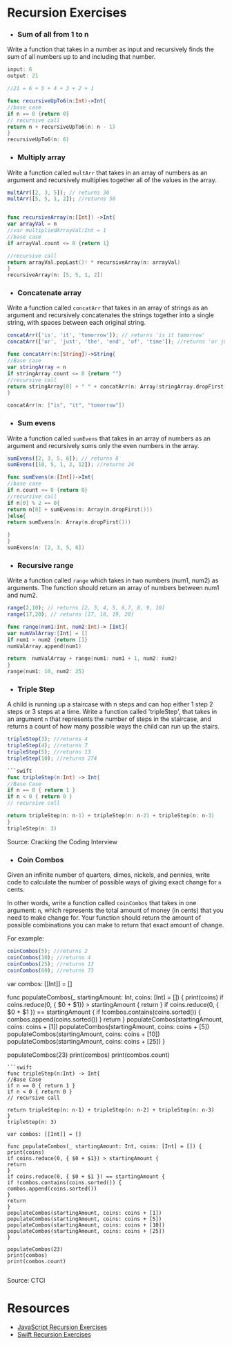 # Recursion Exercises

- ### Sum of all from 1 to n

Write a function that takes in a number as input and recursively finds the sum of all numbers up to and including that number.

```js
input: 6
output: 21

//21 = 6 + 5 + 4 + 3 + 2 + 1
```
```swift
func recursiveUpTo6(n:Int)->Int{
//base case
if n == 0 {return 0}
// recursive call
return n + recursiveUpTo6(n: n - 1)
}
recursiveUpTo6(n: 6)
```

- ### Multiply array

Write a function called `multArr` that takes in an array of numbers as an argument and recursively multiplies together all of the values in the array.

```js
multArr([2, 3, 5]); // returns 30
multArr([5, 5, 1, 2]); //returns 50
```
```swift

func recursiveArray(n:[Int]) ->Int{
var arrayVal = n
//var multipliedArrayVal:Int = 1
//base case
if arrayVal.count <= 0 {return 1}

//recursive call
return arrayVal.popLast()! * recursiveArray(n: arrayVal)
}
recursiveArray(n: [5, 5, 1, 2])
```
- ### Concatenate array

Write a function called `concatArr` that takes in an array of strings as an argument and recursively concatenates the strings together into a single string, with spaces between each original string.

```js
concatArr(['is', 'it', 'tomorrow']); // returns 'is it tomorrow'
concatArr(['or', 'just', 'the', 'end', 'of', 'time']); //returns 'or just the end of time'
```
```swift
func concatArr(n:[String])->String{
//Base case
var stringArray = n
if stringArray.count <= 0 {return ""}
//recursive call
return stringArray[0] + " " + concatArr(n: Array(stringArray.dropFirst()))
}

concatArr(n: ["is", "it", "tomorrow"])
```
- ### Sum evens

Write a function called `sumEvens` that takes in an array of numbers as an argument and recursively sums only the even numbers in the array.

```js
sumEvens([2, 3, 5, 6]); // returns 8
sumEvens([10, 5, 1, 2, 12]); //returns 24
```
```swift
func sumEvens(n:[Int])->Int{
//base case
if n.count <= 0 {return 0}
//recursive call
if n[0] % 2 == 0{
return n[0] + sumEvens(n: Array(n.dropFirst()))
}else{
return sumEvens(n: Array(n.dropFirst()))

}
}
sumEvens(n: [2, 3, 5, 6])


```


- ### Recursive range

Write a function called `range` which takes in two numbers (num1, num2) as arguments. The function should return an array of numbers between num1 and num2.

```js
range(2,10); // returns [2, 3, 4, 5, 6,7, 8, 9, 10]
range(17,20); // returns [17, 18, 19, 20]
```
```swift
func range(num1:Int, num2:Int)-> [Int]{
var numValArray:[Int] = []
if num1 > num2 {return []}
numValArray.append(num1)

return  numValArray + range(num1: num1 + 1, num2: num2)
}
range(num1: 10, num2: 25)
```


- ### Triple Step

A child is running up a staircase with n steps and can hop either 1 step 2 steps or 3 steps at a time. Write a function called 'tripleStep', that takes in an argument `n` that represents the number of steps in the staircase, and returns a count of how many possible ways the child can run up the stairs.

```js
tripleStep(3); //returns 4
tripleStep(4); //returns 7
tripleStep(5); //returns 13
tripleStep(10); //returns 274
```
```swift
```swift
func tripleStep(n:Int) -> Int{
//Base Case
if n == 0 { return 1 }
if n < 0 { return 0 }
// recursive call

return tripleStep(n: n-1) + tripleStep(n: n-2) + tripleStep(n: n-3)
}
tripleStep(n: 3)
```

Source: Cracking the Coding Interview

- ### Coin Combos

Given an infinite number of quarters, dimes, nickels, and pennies, write code to calculate the number of possible ways of giving exact change for `n` cents.

In other words, write a function called `coinCombos` that takes in one argument: `n`, which represents the total amount of money (in cents) that you need to make change for. Your function should return the amount of possible combinations you can make to return that exact amount of change.

For example:
```js
coinCombos(5); //returns 2
coinCombos(10); //returns 4
coinCombos(25); //returns 13
coinCombos(60); //returns 73
```


var combos: [[Int]] = []

func populateCombos(_ startingAmount: Int, coins: [Int] = []) {
print(coins)
if coins.reduce(0, { $0 + $1}) > startingAmount {
return
}
if coins.reduce(0, { $0 + $1 }) == startingAmount {
if !combos.contains(coins.sorted()) {
combos.append(coins.sorted())
}
return
}
populateCombos(startingAmount, coins: coins + [1])
populateCombos(startingAmount, coins: coins + [5])
populateCombos(startingAmount, coins: coins + [10])
populateCombos(startingAmount, coins: coins + [25])
}

populateCombos(23)
print(combos)
print(combos.count)
```
```swift
func tripleStep(n:Int) -> Int{
//Base Case
if n == 0 { return 1 }
if n < 0 { return 0 }
// recursive call

return tripleStep(n: n-1) + tripleStep(n: n-2) + tripleStep(n: n-3)
}
tripleStep(n: 3)

var combos: [[Int]] = []

func populateCombos(_ startingAmount: Int, coins: [Int] = []) {
print(coins)
if coins.reduce(0, { $0 + $1}) > startingAmount {
return
}
if coins.reduce(0, { $0 + $1 }) == startingAmount {
if !combos.contains(coins.sorted()) {
combos.append(coins.sorted())
}
return
}
populateCombos(startingAmount, coins: coins + [1])
populateCombos(startingAmount, coins: coins + [5])
populateCombos(startingAmount, coins: coins + [10])
populateCombos(startingAmount, coins: coins + [25])
}

populateCombos(23)
print(combos)
print(combos.count)


```

Source: CTCI

# Resources
- [JavaScript Recursion Exercises](http://www.w3resource.com/javascript-exercises/javascript-recursion-functions-exercises.php)
- [Swift Recursion Exercises](https://www.weheartswift.com/recursion/)
